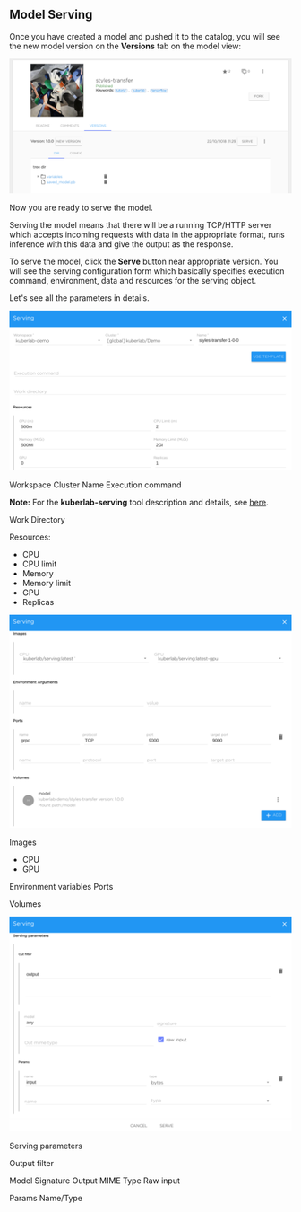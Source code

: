 ## Model Serving

Once you have created a model and pushed it to the catalog, you will
see the new model version on the **Versions** tab on the model view:

![](../img/servings/model_versions.png)

Now you are ready to serve the model.

Serving the model means that there will be a running TCP/HTTP server
which accepts incoming requests with data in the appropriate format,
runs inference with this data and give the output as the response.

To serve the model, click the **Serve** button near appropriate version.
You will see the serving configuration form which basically specifies
execution command, environment, data and resources for the serving object.

Let's see all the parameters in details.

![](../img/servings/serving_config1.png)

Workspace
Cluster
Name
Execution command

**Note:** For the **kuberlab-serving** tool description and details, see
[here](kuberlab_serving.md).

Work Directory

Resources:
* CPU
* CPU limit
* Memory
* Memory limit
* GPU
* Replicas

![](../img/servings/serving_config2.png)

Images
* CPU
* GPU

Environment variables
Ports

Volumes

![](../img/servings/serving_config3.png)

Serving parameters

Output filter

Model
Signature
Output MIME Type
Raw input

Params
Name/Type